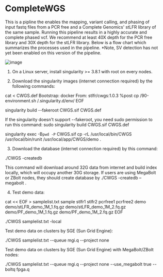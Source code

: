 # CompleteWGS
This is a pipline the enables the mapping, variant calling, and phasing of input fastq files from a PCR free and a Complete Genomics' stLFR library of the same sample. Running this pipeline results in a highly accurate and complete phased vcf. We recommend at least 40X depth for the PCR free library and 30X depth for the stLFR library. Below is a flow chart which summarizes the processes used in the pipeline. *Note, SV detection has not yet been enabled on this version of the pipeline.

![image](https://github.com/CGI-stLFR/CompleteWGS/assets/81321463/e73a2837-f60a-4a28-8d48-8eeb9e580905)

 
1. On a Linux server, install singularity >= 3.8.1 with root on every nodes.
   
2. Download the singularity images (internet connection required) by the following commands:
 
cat <<EOF > CWGS.def
Bootstrap: docker
From: stlfr/cwgs:1.0.3
%post
    cp /90-environment.sh /.singularity.d/env/
EOF
 
singularity build --fakeroot CWGS.sif CWGS.def

If the singularity doesn't support --fakeroot, you need sudo permission to run this command:
sudo singularity build CWGS.sif CWGS.def
 
singularity exec -B`pwd -P` CWGS.sif cp -rL /usr/local/bin/CWGS /usr/local/bin/runit /usr/local/app/CWGS/demo .

3. Download the database (internet connection required) by this command:
 
./CWGS -createdb
 
This command will download around 32G data from internet and build index locally, which will occupy another 30G storage.
If users are using MegaBolt or ZBolt nodes, they should create database by ./CWGS -createdb –megabolt .
 
4. Test demo data:
 
cat << EOF > samplelist.txt
sample  stlfr1                      stlfr2                      pcrfree1                 pcrfree2
demo    demo/stLFR_demo_1M_1.fq.gz  demo/stLFR_demo_1M_2.fq.gz  demo/PF_demo_1M_1.fq.gz demo/PF_demo_1M_2.fq.gz
EOF
 
./CWGS samplelist.txt -local
 
Test demo data on clusters by SGE (Sun Grid Engine):
 
./CWGS samplelist.txt --queue mgi.q --project none
 
Test demo data on clusters by SGE (Sun Grid Engine) with MegaBolt/ZBolt nodes:
 
./CWGS samplelist.txt --queue mgi.q --project none --use_megabolt true --boltq fpga.q
